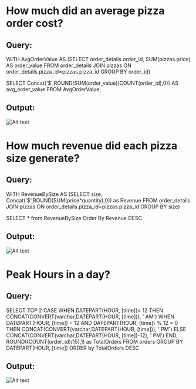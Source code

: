 
# How much did an average pizza order cost?

## Query: 

WITH AvgOrderValue AS (SELECT  order_details.order_id, SUM(pizzas.price) AS order_value
	  FROM order_details JOIN pizzas ON order_details.pizza_id=pizzas.pizza_id
	  GROUP BY order_id)

SELECT Concat('$',ROUND(SUM(order_value)/COUNT(order_id),0)) AS avg_order_value
FROM AvgOrderValue;

## Output:

![Alt text](url "/PlatoPizzaAnalysisSQL/assets/AvgOrder.jpg")



# How much revenue did each pizza size generate?

## Query:

WITH RevenueBySize AS (SELECT size, Concat('$',ROUND(SUM(price*quantity),0)) as Revenue
FROM order_details JOIN pizzas ON order_details.pizza_id=pizzas.pizza_id
GROUP BY size)

SELECT *
from RevenueBySize
Order By Revenue DESC

## Output:

![Alt text](url "RevenueBySize")



# Peak Hours in a day?

## Query:

SELECT TOP 2 CASE
   WHEN DATEPART(HOUR, [time])< 12 THEN CONCAT(CONVERT(varchar,DATEPART(HOUR, [time])), ' AM')
   WHEN DATEPART(HOUR, [time]) = 12 AND DATEPART(HOUR, [time]) % 12 = 0  THEN CONCAT(CONVERT(varchar,DATEPART(HOUR, [time])), ' PM')
   ELSE CONCAT(CONVERT(varchar,DATEPART(HOUR, [time])-12), ' PM')
   END,
   ROUND((COUNT(order_id)/15),1) as TotalOrders
FROM orders
GROUP BY DATEPART(HOUR, [time])
ORDER by TotalOrders DESC

## Output:

![Alt text](url "PeakHour")



